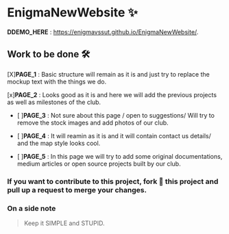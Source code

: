 # EnigmaNewWebsite   :sparkles:

**DDEMO_HERE** : https://enigmavssut.github.io/EnigmaNewWebsite/.

## Work to be done :hammer_and_wrench:

[X]**PAGE_1** : Basic structure will remain as it is and
just try to replace the mockup text with the things we do.

[x]**PAGE_2** : Looks good as it is and here we will
add the previous projects as well as milestones of the club.

- [ ]**PAGE_3** : Not sure about this page / 
open to suggestions/ Will try to remove the stock images
and add photos of our club.

- [ ]**PAGE_4** : It will reamin as it is and it will contain
contact us details/ and the map style looks cool.

- [ ]**PAGE_5** : In this page we will try to add some original
documentations, medium articles or open source projects built 
by our club.


### If you want to contribute to this project, fork :fork_and_knife: this project and pull up a request to merge your changes.

### On a side note
>Keep it SIMPLE and STUPID.
